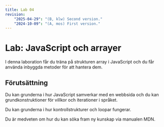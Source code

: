 ```yaml
---
title: Lab 04
revision:
    "2025-04-29": "(B, klw) Second version."
    "2024-10-09": "(A, mos) First version."
---
```



Lab: JavaScript och arrayer
===========================

I denna laboration får du träna på strukturen array i JavaScript och du får använda inbyggda metoder för att hantera dem.

<!-- [[_TOC_]] -->

<!--
TODO

*
-->


Förutsättning
---------------------------

Du kan grunderna i hur JavaScript samverkar med en webbsida och du kan grundkonstruktioner för villkor och iterationer i språket.

Du kan grunderna i hur kontrollstrukturer och loopar fungerar.

Du är medveten om hur du kan söka fram ny kunskap via manualen MDN.
